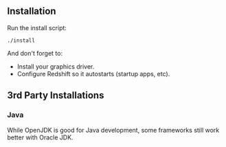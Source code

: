 ## Installation

Run the install script:

    ./install

And don't forget to:

* Install your graphics driver.
* Configure Redshift so it autostarts (startup apps, etc).

## 3rd Party Installations

### Java

While OpenJDK is good for Java development, some frameworks still work better with Oracle JDK.

